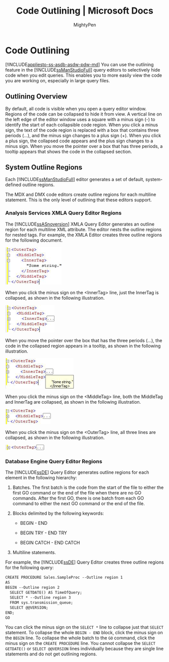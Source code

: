 ﻿---
title: "Code Outlining | Microsoft Docs"
ms.custom: ""
ms.date: "03/01/2017"
ms.prod: "sql"
ms.prod_service: "sql-tools"
ms.service: ""
ms.component: "ssms-scripting"
ms.reviewer: ""
ms.suite: "sql"
ms.technology: 
  - "database-engine"
ms.tgt_pltfrm: ""
ms.topic: "article"
helpviewer_keywords: 
  - "Query Editor [SQL Server Management Studio], outlining code"
  - "Query Editor [SQL Server Management Studio], hiding code"
ms.assetid: 556c7dfe-7bc8-4cab-a36f-2b753a05d3f1
caps.latest.revision: 14
author: "MightyPen"
ms.author: "genemi"
manager: "craigg"
monikerRange: ">= aps-pdw-2016 || = azuresqldb-current || = azure-sqldw-latest || >= sql-server-2016 || = sqlallproducts-allversions"
---
# Code Outlining
[!INCLUDE[appliesto-ss-asdb-asdw-pdw-md](../../includes/appliesto-ss-asdb-asdw-pdw-md.md)]
  You can use the outlining feature in the [!INCLUDE[ssManStudioFull](../../includes/ssmanstudiofull-md.md)] query editors to selectively hide code when you edit queries. This enables you to more easily view the code you are working on, especially in large query files.  
  
## Outlining Overview  
 By default, all code is visible when you open a query editor window. Regions of the code can be collapsed to hide it from view. A vertical line on the left edge of the editor window uses a square with a minus sign (-) to identify the start of each collapsible code region. When you click a minus sign, the text of the code region is replaced with a box that contains three periods (…), and the minus sign changes to a plus sign (+). When you click a plus sign, the collapsed code appears and the plus sign changes to a minus sign. When you move the pointer over a box that has three periods, a tooltip appears that shows the code in the collapsed section.  
  
## System Outline Regions  
 Each [!INCLUDE[ssManStudioFull](../../includes/ssmanstudiofull-md.md)] editor generates a set of default, system-defined outline regions.  
  
 The MDX and DMX code editors create outline regions for each multiline statement. This is the only level of outlining that these editors support.  
  
### Analysis Services XMLA Query Editor Regions  
 The [!INCLUDE[ssASnoversion](../../includes/ssasnoversion-md.md)] XMLA Query Editor generates an outline region for each multiline XML attribute. The editor nests the outline regions for nested tags. For example, the XMLA Editor creates three outline regions for the following document.  
  
 ![XML code showing outlining](../../relational-databases/scripting/media/editoutlinexmlfull.gif "XML code showing outlining")  
  
 When you click the minus sign on the \<InnerTag> line, just the InnerTag is collapsed, as shown in the following illustration.  
  
 ![XML code with inner node hidden](../../relational-databases/scripting/media/editoutlinexmlinnercol.gif "XML code with inner node hidden")  
  
 When you move the pointer over the box that has the three periods (…), the code in the collapsed region appears in a tooltip, as shown in the following illustration.  
  
 ![XML code with tooltip showing hidden code](../../relational-databases/scripting/media/editoutlinexmlmouse.gif "XML code with tooltip showing hidden code")  
  
 When you click the minus sign on the \<MiddleTag> line, both the MiddleTag and InnerTag are collapsed, as shown in the following illustration.  
  
 ![XML code with inner and middle tags hidden](../../relational-databases/scripting/media/editoutlinexmlmiddlecol.gif "XML code with inner and middle tags hidden")  
  
 When you click the minus sign on the \<OuterTag> line, all three lines are collapsed, as shown in the following illustration.  
  
 ![XML code showing all three tags hidden](../../relational-databases/scripting/media/editoutlinexmloutercol.gif "XML code showing all three tags hidden")  
  
### Database Engine Query Editor Regions  
 The [!INCLUDE[ssDE](../../includes/ssde-md.md)] Query Editor generates outline regions for each element in the following hierarchy:  
  
1.  Batches. The first batch is the code from the start of the file to either the first GO command or the end of the file when there are no GO commands. After the first GO, there is one batch from each GO command to either the next GO command or the end of the file.  
  
2.  Blocks delimited by the following keywords:  
  
    -   BEGIN - END  
  
    -   BEGIN TRY - END TRY  
  
    -   BEGIN CATCH - END CATCH  
  
3.  Multiline statements.  
  
 For example, the [!INCLUDE[ssDE](../../includes/ssde-md.md)] Query Editor creates three outline regions for the following query:  
  
```  
CREATE PROCEDURE Sales.SampleProc --Outline region 1  
AS  
BEGIN --Outline region 2   
  SELECT GETDATE() AS TimeOfQuery;  
  SELECT * --Outline region 3  
  FROM sys.transmission_queue;  
  SELECT @@VERSION;  
END;  
GO  
```  
  
 You can click the minus sign on the `SELECT *` line to collapse just that `SELECT` statement. To collapse the whole `BEGIN - END` block, click the minus sign on the `BEGIN` line. To collapse the whole batch to the `GO` command, click the minus sign on the `CREATE PROCEDURE` line. You cannot collapse the `SELECT GETDATE()` or `SELECT @@VERSION` lines individually because they are single line statements and do not get outlining regions.  
  
  
